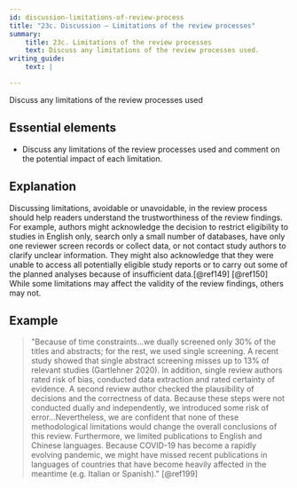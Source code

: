 ```yaml
---
id: discussion-limitations-of-review-process
title: "23c. Discussion – Limitations of the review processes"
summary:
    title: 23c. Limitations of the review processes
    text: Discuss any limitations of the review processes used.
writing_guide:
    text: |

---
```

Discuss any limitations of the review processes used

## Essential elements

-   Discuss any limitations of the review processes used and comment on
    the potential impact of each limitation.

## Explanation

Discussing limitations, avoidable or unavoidable, in
the review process should help readers understand the trustworthiness of
the review findings. For example, authors might acknowledge the decision
to restrict eligibility to studies in English only, search only a small
number of databases, have only one reviewer screen records or collect
data, or not contact study authors to clarify unclear information. They
might also acknowledge that they were unable to access all potentially
eligible study reports or to carry out some of the planned analyses
because of insufficient data.[@ref149] [@ref150] While some limitations
may affect the validity of the review findings, others may not.

## Example

> "Because of time constraints...we dually screened only 30% of the titles
and abstracts; for the rest, we used single screening. A recent study
showed that single abstract screening misses up to 13% of relevant
studies (Gartlehner 2020). In addition, single review authors rated risk
of bias, conducted data extraction and rated certainty of evidence. A
second review author checked the plausibility of decisions and the
correctness of data. Because these steps were not conducted dually and
independently, we introduced some risk of error...Nevertheless, we are
confident that none of these methodological limitations would change the
overall conclusions of this review. Furthermore, we limited publications
to English and Chinese languages. Because COVID-19 has become a rapidly
evolving pandemic, we might have missed recent publications in languages
of countries that have become heavily affected in the meantime (e.g.
Italian or Spanish)." [@ref199]